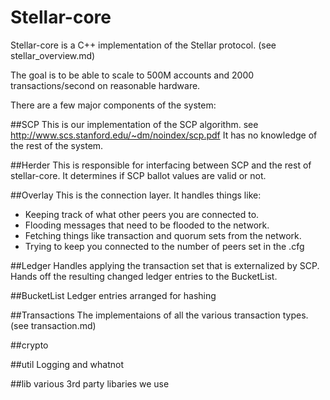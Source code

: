 # Stellar-core

Stellar-core is a C++ implementation of the Stellar protocol. (see stellar_overview.md)

The goal is to be able to scale to 500M accounts and 2000 transactions/second on reasonable hardware.

There are a few major components of the system:

##SCP
This is our implementation of the SCP algorithm.
see http://www.scs.stanford.edu/~dm/noindex/scp.pdf
It has no knowledge of the rest of the system. 

##Herder
This is responsible for interfacing between SCP and the rest of stellar-core. It determines if SCP ballot values are valid or not.

##Overlay
This is the connection layer. It handles things like: 
- Keeping track of what other peers you are connected to.
- Flooding messages that need to be flooded to the network.
- Fetching things like transaction and quorum sets from the network.
- Trying to keep you connected to the number of peers set in the .cfg 

##Ledger
Handles applying the transaction set that is externalized by SCP. Hands off the resulting changed ledger entries to the BucketList.

##BucketList
Ledger entries arranged for hashing

##Transactions
The implementaions of all the various transaction types. (see transaction.md)

##crypto

##util
Logging and whatnot

##lib
various 3rd party libaries we use

